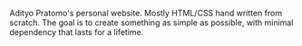 Adityo Pratomo's personal website. Mostly HTML/CSS hand written from scratch. The goal is to create something as simple as possible, with minimal dependency that lasts for a lifetime.
